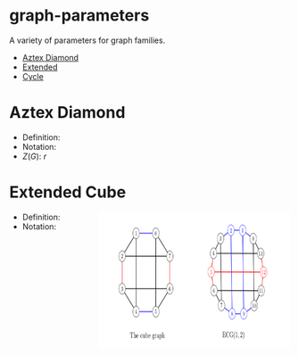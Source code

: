 # graph-parameters
A variety of parameters for graph families.

- [Aztex Diamond](#aztex-diamond)
- [Extended](#extended-cube)
- [Cycle](graphs/cycle)

# Aztex Diamond

 - Definition:
 - Notation:
 - $Z(G)$: $r$

# Extended Cube

<img src="./images/extended-cube.png" align="right" width="344" height="244" />

 - Definition:
 - Notation:
